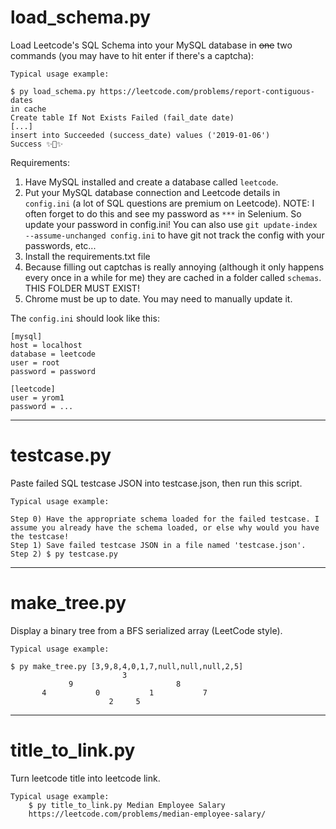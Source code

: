 # load_schema.py
Load Leetcode's SQL Schema into your MySQL database in ~~one~~ two commands
(you may have to hit enter if there's a captcha):

    Typical usage example:

    $ py load_schema.py https://leetcode.com/problems/report-contiguous-dates
    in cache
    Create table If Not Exists Failed (fail_date date)
    [...]
    insert into Succeeded (success_date) values ('2019-01-06')
    Success ✨🍰✨

Requirements:
1) Have MySQL installed and create a database called `leetcode`.
2) Put your MySQL database connection and Leetcode details in `config.ini` (a
    lot of SQL questions are premium on Leetcode).
    NOTE:   I often forget to do this and see my password as `***` in Selenium.
            So update your password in config.ini!
            You can also use `git update-index --assume-unchanged config.ini` to
            have git not track the config with your passwords, etc...
3) Install the requirements.txt file
4) Because filling out captchas is really annoying (although it only happens
    every once in a while for me) they are cached in a folder called `schemas`.
    THIS FOLDER MUST EXIST!
5) Chrome must be up to date. You may need to manually update it.

The `config.ini` should look like this:

    [mysql]
    host = localhost
    database = leetcode
    user = root
    password = password

    [leetcode]
    user = yrom1
    password = ...


---

# testcase.py
Paste failed SQL testcase JSON into testcase.json, then run this script.

    Typical usage example:

    Step 0) Have the appropriate schema loaded for the failed testcase. I
    assume you already have the schema loaded, or else why would you have
    the testcase!
    Step 1) Save failed testcase JSON in a file named 'testcase.json'.
    Step 2) $ py testcase.py


---

# make_tree.py
Display a binary tree from a BFS serialized array (LeetCode style).

    Typical usage example:

    $ py make_tree.py [3,9,8,4,0,1,7,null,null,null,2,5]
                             3
                 9                       8
           4           0           1           7
                          2     5


---

# title_to_link.py
Turn leetcode title into leetcode link.

    Typical usage example:
        $ py title_to_link.py Median Employee Salary
        https://leetcode.com/problems/median-employee-salary/
